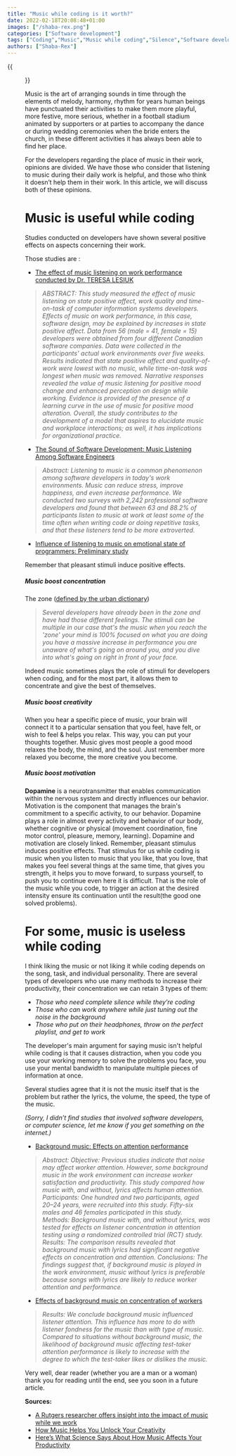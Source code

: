 ```yaml
---
title: "Music while coding is it worth?"
date: 2022-02-18T20:08:48+01:00
images: ["/shaba-rex.png"]
categories: ["Software development"]
tags: ["Coding","Music","Music while coding","Silence","Software development","CaParleDev"]
authors: ["Shaba-Rex"]
---
```

{{<figure src="/music-while-coding-is-it-worth/Listen-to-music.png"  alt="Liste to music while coding">}}

Music is the art of arranging sounds in time through the elements of melody, harmony, rhythm for years human beings have punctuated their activities to make them more playful, more festive, more serious, whether in a football stadium animated by supporters or at parties to accompany the dance or during wedding ceremonies when the bride enters the church, in these different activities it has always been able to find her place.

For the developers regarding the place of music in their work, opinions are divided. We have those who consider that listening to music during their daily work is helpful, and those who think it doesn’t help them in their work. In this article, we will discuss both of these opinions.

# Music is useful while coding

Studies conducted on developers have shown several positive effects on aspects concerning their work.

Those studies are :
* [The effect of music listening on work performance conducted by  Dr. TERESA LESIUK](http://citeseerx.ist.psu.edu/viewdoc/download?doi=10.1.1.86.1131&rep=rep1&type=pdf)
>_ABSTRACT: This study measured the effect of music listening on state positive affect, work quality and time-on-task of computer
information systems developers. Effects of music on work performance, in this case, software design, may be explained by increases in state positive affect. Data from 56 (male = 41, female = 15) developers were obtained from four different Canadian software companies. Data were collected in the participants’ actual work environments over five weeks. Results indicated that state positive affect and quality-of-work were lowest with no music, while time-on-task was longest when music was removed. Narrative responses revealed the value of music listening for positive mood change and enhanced perception on design while working. Evidence is provided of the presence of a learning curve in the use of music for positive mood alteration. Overall, the study contributes to the development of a model that aspires to elucidate music and workplace interactions; as well, it has implications for organizational practice._
* [The Sound of Software Development: Music Listening Among Software Engineers](https://www.computer.org/csdl/magazine/so/2020/02/08669868/18wJaSviDnO)
>*Abstract: Listening to music is a common phenomenon among software developers in today's work environments. Music can reduce stress, improve happiness, and even increase performance. We conducted two surveys with 2,242 professional software developers and found that between 63 and 88.2% of participants listen to music at work at least some of the time often when writing code or doing repetitive tasks, and that these listeners tend to be more extroverted.*

* [Influence of listening to music on emotional state
of programmers: Preliminary study](https://iopscience.iop.org/article/10.1088/1742-6596/1694/1/012013/pdf)

Remember that pleasant stimuli induce positive effects.

##### Music boost concentration
The zone ([defined by the urban dictionary](https://www.urbandictionary.com/define.php?term=the+zone))
>*Several developers have already been in the zone and have had those different feelings. The stimuli can be multiple in our case that's the music when you reach the 'zone' your mind is 100% focused on what you are doing you have a massive increase in performance you are unaware of what's going on around you, and you dive into what's going on right in front of your face.*

Indeed music sometimes plays the role of stimuli for developers when coding, and for the most part, it allows them to concentrate and give the best of themselves.

##### Music boost creativity

When you hear a specific piece of music, your brain will connect it to a particular sensation that you feel, have felt, or wish to feel & helps you relax. This way, you can put your thoughts together. Music gives most people a good mood relaxes the body, the mind, and the soul. Just remember more relaxed you become, the more creative you become.

##### Music boost motivation

**Dopamine** is a neurotransmitter that enables communication within the nervous system and directly influences our behavior. Motivation is the component that manages the brain's commitment to a specific activity, to our behavior. Dopamine plays a role in almost every activity and behavior of our body, whether cognitive or physical (movement coordination, fine motor control, pleasure,  memory, learning). Dopamine and motivation are closely linked. Remember, pleasant stimulus induces positive effects. That stimulus for us while coding is music when you listen to music that you like, that you love, that makes you feel several things at the same time, that gives you strength, it helps you to move forward, to surpass yourself, to push you to continue even here it is difficult. That is the role of the music while you code, to trigger an action at the desired intensity ensure its continuation until the result(the good one solved problems).

# For some, music is useless while coding

I think liking the music or not liking it while coding depends on the song, task, and individual personality.
There are several types of developers who use many methods to increase their productivity, their concentration we can retain 3 types of them:

* *Those who need complete silence while they’re coding*
* *Those who can work anywhere while just tuning out the noise in the background*
* *Those who put on their headphones, throw on the perfect playlist, and get to work*

The developer's main argument for saying music isn't helpful while coding is that it causes distraction, when you code you use your working memory to solve the problems you face, you use your mental bandwidth to manipulate multiple pieces of information at once.

Several studies agree that it is not the music itself that is the problem but rather the lyrics, the volume, the speed, the type of the music.

*(Sorry, I didn’t find studies that involved software developers, or computer science, let me know if you get something on the internet.)*

* [Background music: Effects on attention performance](https://content.iospress.com/articles/work/wor01410)
>*Abstract: Objective: Previous studies indicate that noise may affect worker attention. However, some background music in the work environment can increase worker satisfaction and productivity. This study compared how music with, and without, lyrics affects human attention. Participants: One hundred and two participants, aged 20–24 years, were recruited into this study. Fifty-six males and 46 females participated in this study. Methods: Background music with, and without lyrics, was tested for effects on listener concentration in attention testing using a randomized controlled trial (RCT) study. Results: The comparison results revealed that background music with lyrics had significant negative effects on concentration and attention. Conclusions: The findings suggest that, if background music is played in the work environment, music without lyrics is preferable because songs with lyrics are likely to reduce worker attention and performance.*

* [Effects of background music on concentration of workers ](https://pubmed.ncbi.nlm.nih.gov/21508527/)
>*Results: We conclude background music influenced listener attention. This influence has more to do with listener fondness for the music than with type of music. Compared to situations without background music, the likelihood of background music affecting test-taker attention performance is likely to increase with the degree to which the test-taker likes or dislikes the music.*


Very well, dear reader (whether you are a man or a woman) thank you for reading until the end, see you soon in a future article.

**Sources:**
* [A Rutgers researcher offers insight into the impact of music while we work](https://www.rutgers.edu/news/can-music-distract-us-while-we-work-home)
* [How Music Helps You Unlock Your Creativity](https://www.centered.app/post/creativity)
* [Here’s What Science Says About How Music Affects Your Productivity](https://www.7pace.com/blog/heres-what-science-says-about-how-music-affects-your-productivity)
